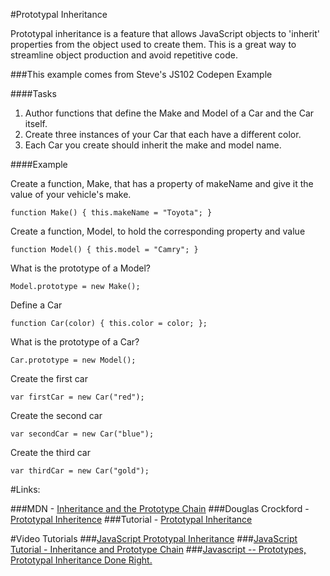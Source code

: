 #Prototypal Inheritance

Prototypal inheritance is a feature that allows JavaScript objects to 'inherit' properties from the object used to create them. This is a great way to streamline object production and avoid repetitive code. 

###This example comes from Steve's JS102 Codepen Example

####Tasks
1. Author functions that define the Make and Model of a Car and the Car itself.
2. Create three instances of your Car that each have a different color.
3. Each Car you create should inherit the make and model name.

####Example

Create a function, Make, that has a property of makeName and give it the value of your vehicle's make.

``function Make() {
  this.makeName = "Toyota";
}``

Create a function, Model, to hold the corresponding property and value

``function Model() {
  this.model = "Camry";
}``

What is the prototype of a Model?

``Model.prototype = new Make();``

Define a Car

``function Car(color) {
  this.color = color;
};``

What is the prototype of a Car?

``Car.prototype = new Model();``

Create the first car

``var firstCar = new Car("red");``

Create the second car

``var secondCar = new Car("blue");``

Create the third car

``var thirdCar = new Car("gold");``

#Links:

###MDN - [Inheritance and the Prototype Chain](https://developer.mozilla.org/en-US/docs/Web/JavaScript/Inheritance_and_the_prototype_chain)
###Douglas Crockford - [Prototypal Inheritence](http://javascript.crockford.com/prototypal.html)
###Tutorial - [Prototypal Inheritance](http://javascript.info/tutorial/inheritance)

#Video Tutorials
###[JavaScript Prototypal Inheritance](https://www.youtube.com/watch?v=qMO-LTOrJaE)
###[JavaScript Tutorial - Inheritance and Prototype Chain](https://www.youtube.com/watch?v=RFWvIEVZ_j8)
###[Javascript -- Prototypes, Prototypal Inheritance Done Right.](https://www.youtube.com/watch?v=Yvf_kUBZmXg)
